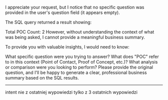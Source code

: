I appreciate your request, but I notice that no specific question was provided in the user's question field (it appears empty).

The SQL query returned a result showing:

Total POC Count: 2
However, without understanding the context of what was being asked, I cannot provide a meaningful business summary.

To provide you with valuable insights, I would need to know:

What specific question were you trying to answer?
What does "POC" refer to in this context (Point of Contact, Proof of Concept, etc.)?
What analysis or comparison were you looking to perform?
Please provide the original question, and I'll be happy to generate a clear, professional business summary based on the SQL results.



------

intent nie z ostatniej wypowiedzi tylko z 3 ostatnich wypowiedzi
